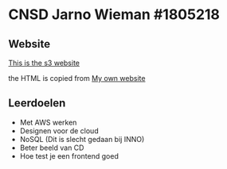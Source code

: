 # CNSD Jarno Wieman #1805218

## Website

[This is the s3 website](https://jarno-website-bucket.s3.amazonaws.com/index.html)

the HTML is copied from [My own website](https://jarnowieman.nl)

## Leerdoelen

- Met AWS werken
- Designen voor de cloud
- NoSQL (Dit is slecht gedaan bij INNO)
- Beter beeld van CD
- Hoe test je een frontend goed

